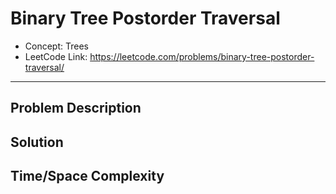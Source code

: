# Binary Tree Postorder Traversal

- Concept: Trees
- LeetCode Link: https://leetcode.com/problems/binary-tree-postorder-traversal/

---

## Problem Description

## Solution

## Time/Space Complexity

